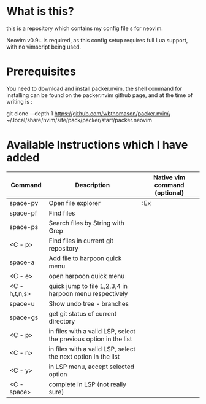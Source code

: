 # What is this?

this is a repository which contains my config file s for neovim.

Neovim v0.9+ is required, as this config setup requires full Lua support, with no vimscript being used. 

# Prerequisites

You need to download and install packer.nvim, the shell command for installing can be found on the 
packer.nvim github page, and at the time of writing is :

git clone --depth 1 https://github.com/wbthomason/packer.nvim\
 ~/.local/share/nvim/site/pack/packer/start/packer.neovim

# Available Instructions which I have added

| Command | Description | Native vim command (optional) |
|---|---|---|
|space-pv| Open file explorer | :Ex |
|space-pf| Find files | |
|space-ps| Search files by String with Grep | |
|<C - p> | Find files in current git repository | |
|space-a| Add file to harpoon quick menu | |
|<C - e>| open harpoon quick menu ||
|<C - h,t,n,s>| quick jump to file 1,2,3,4 in harpoon menu respectively | |
|space-u| Show undo tree - branches | |
|space-gs| get git status of current directory | |
|<C - p>| in files with a valid LSP, select the previous option in the list ||
|<C - n>| in files with a valid LSP, select the next option in the list ||
|<C - y>| in LSP menu, accept selected option ||
|<C - space>| complete in LSP (not really sure) ||

